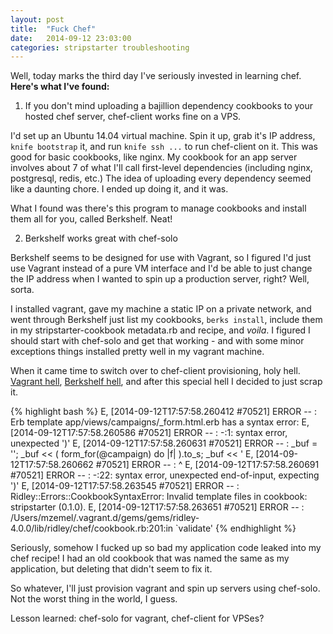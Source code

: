 ```yaml
---
layout: post
title:  "Fuck Chef"
date:   2014-09-12 23:03:00
categories: stripstarter troubleshooting
---
```


Well, today marks the third day I've seriously invested in learning chef.  **Here's what I've found:**

1) If you don't mind uploading a bajillion dependency cookbooks to your hosted chef server, chef-client works fine on a VPS.

I'd set up an Ubuntu 14.04 virtual machine.  Spin it up, grab it's IP address, `knife bootstrap` it, and run `knife ssh ...` to run chef-client on it.  This was good for basic cookbooks, like nginx.  My cookbook for an app server involves about 7 of what I'll call first-level dependencies (including nginx, postgresql, redis, etc.)  The idea of uploading every dependency seemed like a daunting chore.  I ended up doing it, and it was.

What I found was there's this program to manage cookbooks and install them all for you, called Berkshelf.  Neat!

2) Berkshelf works great with chef-solo

Berkshelf seems to be designed for use with Vagrant, so I figured I'd just use Vagrant instead of a pure VM interface and I'd be able to just change the IP address when I wanted to spin up a production server, right?  Well, sorta.

I installed vagrant, gave my machine a static IP on a private network, and went through Berkshelf just list my cookbooks, `berks install`, include them in my stripstarter-cookbook metadata.rb and recipe, and *voila*.  I figured I should start with chef-solo and get that working - and with some minor exceptions things installed pretty well in my vagrant machine.

When it came time to switch over to chef-client provisioning, holy hell.  [Vagrant hell](https://github.com/berkshelf/vagrant-berkshelf/issues/188),  [Berkshelf hell](https://github.com/berkshelf/vagrant-berkshelf/issues/186), and after this special hell I decided to just scrap it.

{% highlight bash %}
E, [2014-09-12T17:57:58.260412 #70521] ERROR -- : Erb template app/views/campaigns/_form.html.erb has a syntax error:
E, [2014-09-12T17:57:58.260586 #70521] ERROR -- : -:1: syntax error, unexpected ')'
E, [2014-09-12T17:57:58.260631 #70521] ERROR -- : _buf = ''; _buf << ( form_for(@campaign) do |f| ).to_s; _buf << '
E, [2014-09-12T17:57:58.260662 #70521] ERROR -- :                                                  ^
E, [2014-09-12T17:57:58.260691 #70521] ERROR -- : -:22: syntax error, unexpected end-of-input, expecting ')'
E, [2014-09-12T17:57:58.263545 #70521] ERROR -- : Ridley::Errors::CookbookSyntaxError: Invalid template files in cookbook: stripstarter (0.1.0).
E, [2014-09-12T17:57:58.263651 #70521] ERROR -- : /Users/mzemel/.vagrant.d/gems/gems/ridley-4.0.0/lib/ridley/chef/cookbook.rb:201:in `validate'
{% endhighlight %}

Seriously, somehow I fucked up so bad my application code leaked into my chef recipe!  I had an old cookbook that was named the same as my application, but deleting that didn't seem to fix it.

So whatever, I'll just provision vagrant and spin up servers using chef-solo.  Not the worst thing in the world, I guess.

Lesson learned: chef-solo for vagrant, chef-client for VPSes?